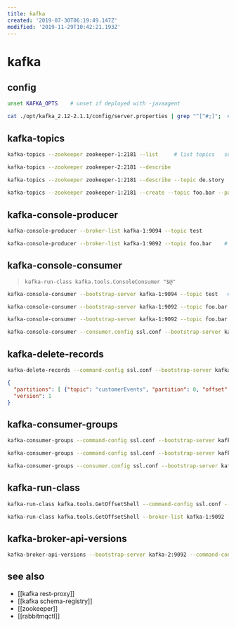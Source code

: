 ```yaml
---
title: kafka
created: '2019-07-30T06:19:49.147Z'
modified: '2019-11-29T10:42:21.193Z'
---
```


# kafka

## config
```sh
unset KAFKA_OPTS    # unset if deployed with -javaagent

cat ./opt/kafka_2.12-2.1.1/config/server.properties | grep "^[^#;]";  # server configuration
```

## kafka-topics
```sh
kafka-topics --zookeeper zookeeper-1:2181 --list     # list topics   see also`tree /kafka`

kafka-topics --zookeeper zookeeper-2:2181 --describe 

kafka-topics --zookeeper zookeeper-1:2181 --describe --topic de.story
 
kafka-topics --zookeeper zookeeper-1:2181 --create --topic foo.bar --partitions 1 --replication-factor 1
```

## kafka-console-producer
```sh    
kafka-console-producer --broker-list kafka-1:9094 --topic test          # produce messages

kafka-console-producer --broker-list kafka-1:9092 --topic foo.bar    # then start typing
```

## kafka-console-consumer
> `kafka-run-class kafka.tools.ConsoleConsumer "$@"`
```sh
kafka-console-consumer --bootstrap-server kafka-1:9094 --topic test   # consume messages

kafka-console-consumer --bootstrap-server kafka-1:9092 --topic foo.bar --from-beginning

kafka-console-consumer --bootstrap-server kafka-1:9092 --topic foo.bar --partition 0 --offset 2  # get offset

kafka-console-consumer --consumer.config ssl.conf --bootstrap-server kafka-1:9092 --topic customerEvents --from-beginning
```

## kafka-delete-records
```sh
kafka-delete-records --command-config ssl.conf --bootstrap-server kafka-1:9092 --offset-json-file offset-json.json
```
```json
{
  "partitions": [ {"topic": "customerEvents", "partition": 0, "offset": 609} ],
  "version": 1
}
```

## kafka-consumer-groups
```sh
kafka-consumer-groups --command-config ssl.conf --bootstrap-server kafka-1:9092 --list     # list consumer groups

kafka-consumer-groups --command-config ssl.conf --bootstrap-server kafka-1:9092 -describe -group my-stream-processing-application

kafka-consumer-groups --consumer.config ssl.conf --bootstrap-server kafka-host:9092 --group my-group --reset-offsets --to-earliest --all-topics --execute
```

## kafka-run-class
```sh    
kafka-run-class kafka.tools.GetOffsetShell --command-config ssl.conf --broker-list kafka-1:9092 --topic foo.bar                          # get offset

kafka-run-class kafka.tools.GetOffsetShell --broker-list kafka-1:9092 --topic de.story --time -1 --offsets 1   # topic size
```

## kafka-broker-api-versions
```sh
kafka-broker-api-versions --bootstrap-server kafka-2:9092 --command-config ssl.conf
```

## see also
- [[kafka rest-proxy]]
- [[kafka schema-registry]]
- [[zookeeper]]
- [[rabbitmqctl]]
